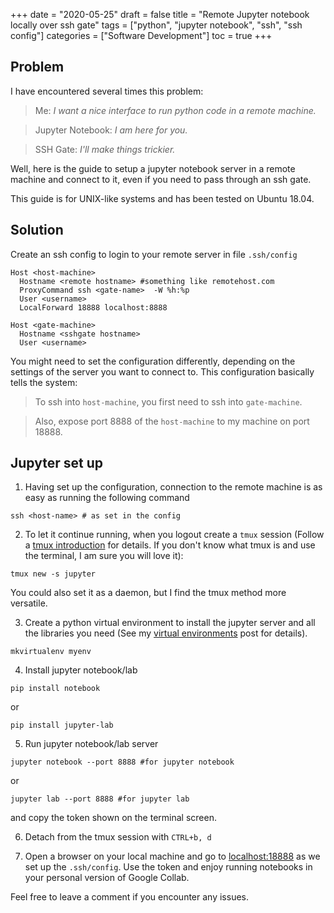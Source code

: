 +++
date = "2020-05-25"
draft = false
title = "Remote Jupyter notebook locally over ssh gate"
tags = ["python", "jupyter notebook", "ssh", "ssh config"]
categories = ["Software Development"]
toc = true
+++

## Problem

I have encountered several times this problem:

> Me: *I want a nice interface to run python code in a remote machine.*

> Jupyter Notebook: *I am here for you.*
	
> SSH Gate: *I'll make things trickier.*

Well, here is the guide to setup a jupyter notebook server in a remote machine and connect to it, even if you need to pass through an ssh gate.

This guide is for UNIX-like systems and has been tested on Ubuntu 18.04.

## Solution

Create an ssh config to login to your remote server in file `.ssh/config`

```
Host <host-machine>
  Hostname <remote hostname> #something like remotehost.com
  ProxyCommand ssh <gate-name>  -W %h:%p 
  User <username>
  LocalForward 18888 localhost:8888

Host <gate-machine>
  Hostname <sshgate hostname> 
  User <username>
```

You might need to set the configuration differently, depending on the settings of the server you want to connect to. This configuration basically tells the system:

> To ssh into `host-machine`, you first need to ssh into `gate-machine`.

> Also, expose port $8888$ of the `host-machine` to my machine on port $18888$.

## Jupyter set up

1. Having set up the configuration, connection to the remote machine is as easy as running the following command

`ssh <host-name> # as set in the config`

2. To let it continue running, when you logout create a `tmux` session (Follow a [tmux introduction](https://www.google.com/search?q=tmux+introduction) for details. If you don't know what tmux is and use the terminal, I am sure you will love it):

```tmux new -s jupyter```

You could also set it as a daemon, but I find the tmux method more versatile.
	

3. Create a python virtual environment to install the jupyter server and all the libraries you need (See my [virtual environments](/posts/python-virtualenv) post for details).

```mkvirtualenv myenv```

4. Install jupyter notebook/lab

```pip install notebook```

or

`pip install jupyter-lab`

5. Run jupyter notebook/lab server

```jupyter notebook --port 8888 #for jupyter notebook```

or

`jupyter lab --port 8888 #for jupyter lab`

and copy the token shown on the terminal screen.


6. Detach from the tmux session with `CTRL+b, d`

7. Open a browser on your local machine and go to [localhost:18888](localhost:18888) as we set up the `.ssh/config`. Use the token and enjoy running notebooks in your personal version of Google Collab.

Feel free to leave a comment if you encounter any issues.





